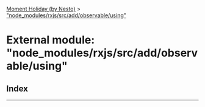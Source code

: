 [Moment Holiday (by Nesto)](../README.md) > ["node_modules/rxjs/src/add/observable/using"](../modules/_node_modules_rxjs_src_add_observable_using_.md)

# External module: "node_modules/rxjs/src/add/observable/using"

## Index

---

